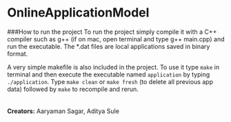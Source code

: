 OnlineApplicationModel
================================

###How to run the project
To run the project simply compile it with a C++ compiler such as g++ (if on mac, open terminal and type g++ main.cpp) and run the executable. The *.dat files are local applications saved in binary format. 

A very simple makefile is also included in the project. To use it type `make` in terminal and then execute the executable named `application` by typing `./application`. Type `make clean` or `make fresh` (to delete all previous app data) followed by `make` to recompile and rerun.
<br>
<br><br>
**Creators:** Aaryaman Sagar, Aditya Sule

